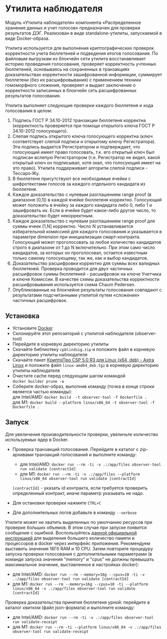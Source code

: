 # Утилита наблюдателя

Модуль «Утилита наблюдателя» компонента «Распределенное хранение данных и учет голосов» предназначен для проверки результатов ДЭГ. Реализован в виде standalone-утилиты, запускаемой в виде Docker-образа.

Утилита используется для выполнения криптографических проверок корректности учета бюллетеней и подведения итогов голосования. По файловым выгрузкам из блокчейн сети утилита восстанавливает историю проведения голосования, проверяет корректность учтенных бюллетеней, основываясь на сохраненных в транзакциях доказательствах корректности зашифрованной информации, суммирует бюллетени (без их расшифровывания) с применением техники гомоморфного сложения, проверяет и выдает заключение о корректности записанных в блокчейн сеть расшифрованных результатов голосования.

Утилита выполняет следующие проверки каждого бюллетеня и хода голосования в целом:

1. Подпись ГОСТ Р 34.10-2012 транзакции бюллетеня корректна (корректность проверяется при помощи открытого ключа ГОСТ Р 34.10-2012 голосующего).
2. Слепая подпись открытого ключа голосующего корректна (ключ соответствует слепой подписи и открытому ключу Регистратора). Эта подпись выдается Регистратором и подтверждает, что голосующий имеет право голосовать, т.к. его открытый ключ был подписан вслепую Регистратором (т.е. Регистратор не видел, какой открытый ключ он подписывал, хотя знал, что голосующий имеет на это право). Утилита поддерживает алгоритм слепой подписи - Тессаро-Жу.
3. В бюллетене присутствуют все необходимые ячейки с шифротекстами голосов за каждого отдельного кандидата из бюллетеня.
4. Каждое доказательство с нулевым разглашением range proof (в диапазоне [0,1]) в каждой ячейке бюллетеня корректно. Голосующий может положить в ячейку за каждого кандидата либо 0, либо 1 и зашифровать их. Если в ячейке будет какое-либо другое число, то доказательство будет некорректным.
5. Каждое доказательство с нулевым разглашением range proof для суммы ячеек [1,N] корректно. Число N устанавливается избирательной комиссией для каждого голосования и указывается в параметре dimension при инициализации смарт-контракта. Голосующий может проголосовать за любое количество кандидатов строго в диапазоне от 1 до N включительно. При этом само число кандидатов, за которых он проголосовал, остается известным только самому голосующему, так же, как и выбор кандидатов.
6. Доказательство расшифровки корректно для суммы всех валидных бюллетеней. Проверка проводится для двух частичных расшифровок суммы бюллетеней - расшифровок на ключе Учетчика и ключе Комиссии. В качестве схемы доказательства корректности расшифровывания используется схема Chaum Pedersen.
7. Опубликованные на блокчейне результаты голосования совпадают с результатами подсчитанными утилитой путем «сложения» частичных расшифровок.


## Установка

- Установите [Docker](https://www.docker.com/products/docker-desktop/)
- Склонируйте этот репозиторий с утилитой наблюдателя (observer-tool)
- Перейдите в корневую директорию утилиты
- Скачайте библиотеку ```cpblindsig.zip``` и положите файл в корневую директорию утилиты наблюдателя
- Скачайте пакет [КриптоПро CSP 5.0 R3 для Linux (x64, deb) - Astra Linux](https://www.cryptopro.ru/products/csp/downloads#latest_csp50r3_linux) и положите файл ```linux-amd64_deb.tgz``` в корневую директорию утилиты наблюдателя
- Очистите cache перед следующим шагом командой <br> ```docker builder prune -a```
- Соберите docker-образ, выполнив команду (точка в конце строки является частью команды):
<br> для Intel/AMD: ```docker build  -t observer-tool -f Dockerfile .```
<br> для M1: ```docker build --platform linux/x86_64 -t observer-tool -f Dockerfile .```


## Запуск
Для увеличения производительности проверки, увеличьте количество используемых ядер в Docker.
- Проверка транзакций голосования. Перейдите в каталог с zip-архивами транзакций голосований и выполните команду:
  - для Intel/AMD: ```docker run --rm -ti -v .:/app/files observer-tool run validate [contractId]```
  - для M1: ```docker run --rm -ti -v .:/app/files --platform linux/x86_64 observer-tool run validate [contractId]```
  
  ```[contractId]``` - указать id контракта, если требуется проверить определенный контракт, иначе параметр указывать не надо.
- Для остановки проверки нажмите ```CTRL+C```
- Для дополнительных логов добавьте в команду ```--verbose```

Утилите может не хватить выделенных по умолчанию ресурсов при проверке больших объемов. В этом случае при запуске появится сообщение с ошибкой. Воспользуйтесь [данной официальной инструкцией](https://docs.docker.com/desktop/settings/mac/) для выделения большего количество памяти и процессоров в docker через интерфейс приложения. Рекомендуем выставить значения 16Гб RAM и 10 CPU. Затем повторите процедуру запуска проверки голосования с дополнительными параметрами (в команде запуска значения "memory" и "cpus" не должны превышать максимальное значение, выставленное в настройках docker):
- для Intel/AMD: ```docker run --rm --memory=16g --cpus=10 -ti -v .:/app/files observer-tool run validate [contractId]```
- для M1: ```docker run --rm --memory=16g --cpus=10 -ti --platform linux/x86_64 -v .:/app/files observer-tool run validate [contractId]``` 

Проверка доказательства принятия бюллетеня урной: перейдите в каталог квитком (файл json-формата) и выполните команду:
- для Intel/AMD: ```docker run --rm -ti -v .:/app/files observer-tool run validate-receipt```
- для M1: ```docker run --rm -ti --platform linux/x86_64 -v .:/app/files observer-tool run validate-receipt```
